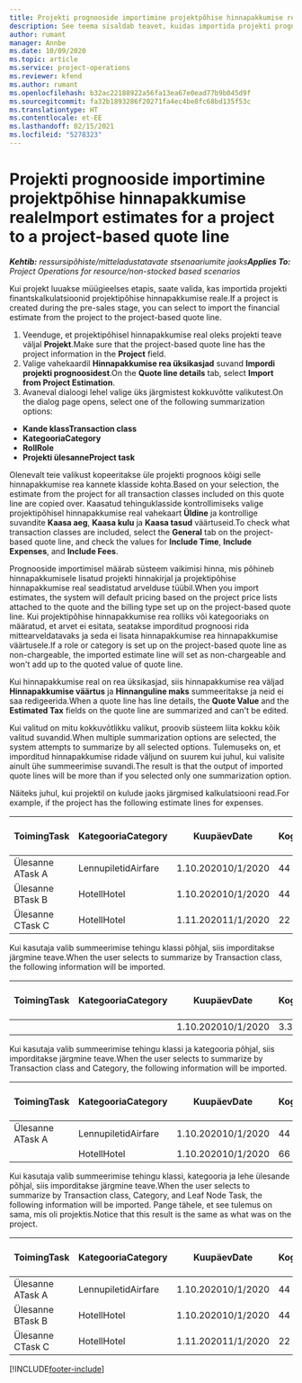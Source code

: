 ```yaml
---
title: Projekti prognooside importimine projektpõhise hinnapakkumise reale
description: See teema sisaldab teavet, kuidas importida projekti prognoose hinnapakkumise reale.
author: rumant
manager: Annbe
ms.date: 10/09/2020
ms.topic: article
ms.service: project-operations
ms.reviewer: kfend
ms.author: rumant
ms.openlocfilehash: b32ac22188922a56fa13ea67e0ead77b9b045d9f
ms.sourcegitcommit: fa32b1893286f20271fa4ec4be8fc68bd135f53c
ms.translationtype: HT
ms.contentlocale: et-EE
ms.lasthandoff: 02/15/2021
ms.locfileid: "5278323"
---
```

# <a name="import-estimates-for-a-project-to-a-project-based-quote-line"></a><span data-ttu-id="e45f2-103">Projekti prognooside importimine projektpõhise hinnapakkumise reale</span><span class="sxs-lookup"><span data-stu-id="e45f2-103">Import estimates for a project to a project-based quote line</span></span>

<span data-ttu-id="e45f2-104">_**Kehtib:** ressursipõhiste/mitteladustatavate stsenaariumite jaoks_</span><span class="sxs-lookup"><span data-stu-id="e45f2-104">_**Applies To:** Project Operations for resource/non-stocked based scenarios_</span></span>


<span data-ttu-id="e45f2-105">Kui projekt luuakse müügieelses etapis, saate valida, kas importida projekti finantskalkulatsioonid projektipõhise hinnapakkumise reale.</span><span class="sxs-lookup"><span data-stu-id="e45f2-105">If a project is created during the pre-sales stage, you can select to import the financial estimate from the project to the project-based quote line.</span></span>

1. <span data-ttu-id="e45f2-106">Veenduge, et projektipõhisel hinnapakkumise real oleks projekti teave väljal **Projekt**.</span><span class="sxs-lookup"><span data-stu-id="e45f2-106">Make sure that the project-based quote line has the project information in the **Project** field.</span></span>
2. <span data-ttu-id="e45f2-107">Valige vahekaardil **Hinnapakkumise rea üksikasjad** suvand **Impordi projekti prognoosidest**.</span><span class="sxs-lookup"><span data-stu-id="e45f2-107">On the **Quote line details** tab, select **Import from Project Estimation**.</span></span>
3. <span data-ttu-id="e45f2-108">Avaneval dialoogi lehel valige üks järgmistest kokkuvõtte valikutest.</span><span class="sxs-lookup"><span data-stu-id="e45f2-108">On the dialog page opens, select one of the following summarization options:</span></span>

  - <span data-ttu-id="e45f2-109">**Kande klass**</span><span class="sxs-lookup"><span data-stu-id="e45f2-109">**Transaction class**</span></span>
  - <span data-ttu-id="e45f2-110">**Kategooria**</span><span class="sxs-lookup"><span data-stu-id="e45f2-110">**Category**</span></span>
  - <span data-ttu-id="e45f2-111">**Roll**</span><span class="sxs-lookup"><span data-stu-id="e45f2-111">**Role**</span></span> 
  - <span data-ttu-id="e45f2-112">**Projekti ülesanne**</span><span class="sxs-lookup"><span data-stu-id="e45f2-112">**Project task**</span></span>

<span data-ttu-id="e45f2-113">Olenevalt teie valikust kopeeritakse üle projekti prognoos kõigi selle hinnapakkumise rea kannete klasside kohta.</span><span class="sxs-lookup"><span data-stu-id="e45f2-113">Based on your selection, the estimate from the project for all transaction classes included on this quote line are copied over.</span></span> <span data-ttu-id="e45f2-114">Kaasatud tehinguklasside kontrollimiseks valige projektipõhisel hinnapakkumise real vahekaart **Üldine** ja kontrollige suvandite **Kaasa aeg**, **Kaasa kulu** ja **Kaasa tasud** väärtuseid.</span><span class="sxs-lookup"><span data-stu-id="e45f2-114">To check what transaction classes are included, select the **General** tab on the project-based quote line, and check the values for **Include Time**, **Include Expenses**, and **Include Fees**.</span></span>

<span data-ttu-id="e45f2-115">Prognooside importimisel määrab süsteem vaikimisi hinna, mis põhineb hinnapakkumisele lisatud projekti hinnakirjal ja projektipõhise hinnapakkumise real seadistatud arvelduse tüübil.</span><span class="sxs-lookup"><span data-stu-id="e45f2-115">When you import estimates, the system will default pricing based on the project price lists attached to the quote and the billing type set up on the project-based quote line.</span></span> <span data-ttu-id="e45f2-116">Kui projektipõhise hinnapakkumise rea rolliks või kategooriaks on määratud, et arvet ei esitata, seatakse imporditud prognoosi rida mittearveldatavaks ja seda ei lisata hinnapakkumise rea hinnapakkumise väärtusele.</span><span class="sxs-lookup"><span data-stu-id="e45f2-116">If a role or category is set up on the project-based quote line as non-chargeable, the imported estimate line will set as non-chargeable and won't add up to the quoted value of quote line.</span></span>

<span data-ttu-id="e45f2-117">Kui hinnapakkumise real on rea üksikasjad, siis hinnapakkumise rea väljad **Hinnapakkumise väärtus** ja **Hinnanguline maks** summeeritakse ja neid ei saa redigeerida.</span><span class="sxs-lookup"><span data-stu-id="e45f2-117">When a quote line has line details, the **Quote Value** and the **Estimated Tax** fields on the quote line are summarized and can't be edited.</span></span>

<span data-ttu-id="e45f2-118">Kui valitud on mitu kokkuvõtlikku valikut, proovib süsteem liita kokku kõik valitud suvandid.</span><span class="sxs-lookup"><span data-stu-id="e45f2-118">When multiple summarization options are selected, the system attempts to summarize by all selected options.</span></span> <span data-ttu-id="e45f2-119">Tulemuseks on, et imporditud hinnapakkumise ridade väljund on suurem kui juhul, kui valisite ainult ühe summeerimise suvandi.</span><span class="sxs-lookup"><span data-stu-id="e45f2-119">The result is that the output of imported quote lines will be more than if you selected only one summarization option.</span></span>

<span data-ttu-id="e45f2-120">Näiteks juhul, kui projektil on kulude jaoks järgmised kalkulatsiooni read.</span><span class="sxs-lookup"><span data-stu-id="e45f2-120">For example, if the project has the following estimate lines for expenses.</span></span>

| <span data-ttu-id="e45f2-121">Toiming</span><span class="sxs-lookup"><span data-stu-id="e45f2-121">Task</span></span> | <span data-ttu-id="e45f2-122">Kategooria</span><span class="sxs-lookup"><span data-stu-id="e45f2-122">Category</span></span> | <span data-ttu-id="e45f2-123">Kuupäev</span><span class="sxs-lookup"><span data-stu-id="e45f2-123">Date</span></span> | <span data-ttu-id="e45f2-124">Kogus</span><span class="sxs-lookup"><span data-stu-id="e45f2-124">Quantity</span></span> | <span data-ttu-id="e45f2-125">Ühiku hind</span><span class="sxs-lookup"><span data-stu-id="e45f2-125">Unit price</span></span> | <span data-ttu-id="e45f2-126">Summa</span><span class="sxs-lookup"><span data-stu-id="e45f2-126">Amount</span></span> |
| --- | --- | --- | --- | --- | --- |
| <span data-ttu-id="e45f2-127">Ülesanne A</span><span class="sxs-lookup"><span data-stu-id="e45f2-127">Task A</span></span> | <span data-ttu-id="e45f2-128">Lennupiletid</span><span class="sxs-lookup"><span data-stu-id="e45f2-128">Airfare</span></span> | <span data-ttu-id="e45f2-129">1.10.2020</span><span class="sxs-lookup"><span data-stu-id="e45f2-129">10/1/2020</span></span> | <span data-ttu-id="e45f2-130">4</span><span class="sxs-lookup"><span data-stu-id="e45f2-130">4</span></span> | <span data-ttu-id="e45f2-131">400</span><span class="sxs-lookup"><span data-stu-id="e45f2-131">400</span></span> | <span data-ttu-id="e45f2-132">1600</span><span class="sxs-lookup"><span data-stu-id="e45f2-132">1600</span></span> |
| <span data-ttu-id="e45f2-133">Ülesanne B</span><span class="sxs-lookup"><span data-stu-id="e45f2-133">Task B</span></span> | <span data-ttu-id="e45f2-134">Hotell</span><span class="sxs-lookup"><span data-stu-id="e45f2-134">Hotel</span></span> | <span data-ttu-id="e45f2-135">1.10.2020</span><span class="sxs-lookup"><span data-stu-id="e45f2-135">10/1/2020</span></span> | <span data-ttu-id="e45f2-136">4</span><span class="sxs-lookup"><span data-stu-id="e45f2-136">4</span></span> | <span data-ttu-id="e45f2-137">200</span><span class="sxs-lookup"><span data-stu-id="e45f2-137">200</span></span> | <span data-ttu-id="e45f2-138">800</span><span class="sxs-lookup"><span data-stu-id="e45f2-138">800</span></span> |
| <span data-ttu-id="e45f2-139">Ülesanne C</span><span class="sxs-lookup"><span data-stu-id="e45f2-139">Task C</span></span> | <span data-ttu-id="e45f2-140">Hotell</span><span class="sxs-lookup"><span data-stu-id="e45f2-140">Hotel</span></span> | <span data-ttu-id="e45f2-141">1.11.2020</span><span class="sxs-lookup"><span data-stu-id="e45f2-141">11/1/2020</span></span> | <span data-ttu-id="e45f2-142">2</span><span class="sxs-lookup"><span data-stu-id="e45f2-142">2</span></span> | <span data-ttu-id="e45f2-143">200</span><span class="sxs-lookup"><span data-stu-id="e45f2-143">200</span></span> | <span data-ttu-id="e45f2-144">400</span><span class="sxs-lookup"><span data-stu-id="e45f2-144">400</span></span> |

<span data-ttu-id="e45f2-145">Kui kasutaja valib summeerimise tehingu klassi põhjal, siis imporditakse järgmine teave.</span><span class="sxs-lookup"><span data-stu-id="e45f2-145">When the user selects to summarize by Transaction class, the following information will be imported.</span></span>

| <span data-ttu-id="e45f2-146">Toiming</span><span class="sxs-lookup"><span data-stu-id="e45f2-146">Task</span></span> | <span data-ttu-id="e45f2-147">Kategooria</span><span class="sxs-lookup"><span data-stu-id="e45f2-147">Category</span></span> | <span data-ttu-id="e45f2-148">Kuupäev</span><span class="sxs-lookup"><span data-stu-id="e45f2-148">Date</span></span> | <span data-ttu-id="e45f2-149">Kogus</span><span class="sxs-lookup"><span data-stu-id="e45f2-149">Quantity</span></span> | <span data-ttu-id="e45f2-150">Ühiku hind</span><span class="sxs-lookup"><span data-stu-id="e45f2-150">Unit price</span></span> | <span data-ttu-id="e45f2-151">Summa</span><span class="sxs-lookup"><span data-stu-id="e45f2-151">Amount</span></span> |
| --- | --- | --- | --- | --- | --- |
| | | <span data-ttu-id="e45f2-152">1.10.2020</span><span class="sxs-lookup"><span data-stu-id="e45f2-152">10/1/2020</span></span> | <span data-ttu-id="e45f2-153">3.34</span><span class="sxs-lookup"><span data-stu-id="e45f2-153">3.34</span></span> | <span data-ttu-id="e45f2-154">840</span><span class="sxs-lookup"><span data-stu-id="e45f2-154">840</span></span> | <span data-ttu-id="e45f2-155">2800</span><span class="sxs-lookup"><span data-stu-id="e45f2-155">2800</span></span> |

<span data-ttu-id="e45f2-156">Kui kasutaja valib summeerimise tehingu klassi ja kategooria põhjal, siis imporditakse järgmine teave.</span><span class="sxs-lookup"><span data-stu-id="e45f2-156">When the user selects to summarize by Transaction class and Category, the following information will be imported.</span></span>

| <span data-ttu-id="e45f2-157">Toiming</span><span class="sxs-lookup"><span data-stu-id="e45f2-157">Task</span></span> | <span data-ttu-id="e45f2-158">Kategooria</span><span class="sxs-lookup"><span data-stu-id="e45f2-158">Category</span></span> | <span data-ttu-id="e45f2-159">Kuupäev</span><span class="sxs-lookup"><span data-stu-id="e45f2-159">Date</span></span> | <span data-ttu-id="e45f2-160">Kogus</span><span class="sxs-lookup"><span data-stu-id="e45f2-160">Quantity</span></span> | <span data-ttu-id="e45f2-161">Ühiku hind</span><span class="sxs-lookup"><span data-stu-id="e45f2-161">Unit price</span></span> | <span data-ttu-id="e45f2-162">Summa</span><span class="sxs-lookup"><span data-stu-id="e45f2-162">Amount</span></span> |
| --- | --- | --- | --- | --- | --- |
| <span data-ttu-id="e45f2-163">Ülesanne A</span><span class="sxs-lookup"><span data-stu-id="e45f2-163">Task A</span></span> | <span data-ttu-id="e45f2-164">Lennupiletid</span><span class="sxs-lookup"><span data-stu-id="e45f2-164">Airfare</span></span> | <span data-ttu-id="e45f2-165">1.10.2020</span><span class="sxs-lookup"><span data-stu-id="e45f2-165">10/1/2020</span></span> | <span data-ttu-id="e45f2-166">4</span><span class="sxs-lookup"><span data-stu-id="e45f2-166">4</span></span> | <span data-ttu-id="e45f2-167">400</span><span class="sxs-lookup"><span data-stu-id="e45f2-167">400</span></span> | <span data-ttu-id="e45f2-168">1600</span><span class="sxs-lookup"><span data-stu-id="e45f2-168">1600</span></span> |
| | <span data-ttu-id="e45f2-169">Hotell</span><span class="sxs-lookup"><span data-stu-id="e45f2-169">Hotel</span></span> | <span data-ttu-id="e45f2-170">1.10.2020</span><span class="sxs-lookup"><span data-stu-id="e45f2-170">10/1/2020</span></span> | <span data-ttu-id="e45f2-171">6</span><span class="sxs-lookup"><span data-stu-id="e45f2-171">6</span></span> | <span data-ttu-id="e45f2-172">200</span><span class="sxs-lookup"><span data-stu-id="e45f2-172">200</span></span> | <span data-ttu-id="e45f2-173">1200</span><span class="sxs-lookup"><span data-stu-id="e45f2-173">1200</span></span> |

<span data-ttu-id="e45f2-174">Kui kasutaja valib summeerimise tehingu klassi, kategooria ja lehe ülesande põhjal, siis imporditakse järgmine teave.</span><span class="sxs-lookup"><span data-stu-id="e45f2-174">When the user selects to summarize by Transaction class, Category, and Leaf Node Task, the following information will be imported.</span></span> <span data-ttu-id="e45f2-175">Pange tähele, et see tulemus on sama, mis oli projektis.</span><span class="sxs-lookup"><span data-stu-id="e45f2-175">Notice that this result is the same as what was on the project.</span></span>

| <span data-ttu-id="e45f2-176">Toiming</span><span class="sxs-lookup"><span data-stu-id="e45f2-176">Task</span></span> | <span data-ttu-id="e45f2-177">Kategooria</span><span class="sxs-lookup"><span data-stu-id="e45f2-177">Category</span></span> | <span data-ttu-id="e45f2-178">Kuupäev</span><span class="sxs-lookup"><span data-stu-id="e45f2-178">Date</span></span> | <span data-ttu-id="e45f2-179">Kogus</span><span class="sxs-lookup"><span data-stu-id="e45f2-179">Quantity</span></span> | <span data-ttu-id="e45f2-180">Ühiku hind</span><span class="sxs-lookup"><span data-stu-id="e45f2-180">Unit price</span></span> | <span data-ttu-id="e45f2-181">Summa</span><span class="sxs-lookup"><span data-stu-id="e45f2-181">Amount</span></span> |
| --- | --- | --- | --- | --- | --- |
| <span data-ttu-id="e45f2-182">Ülesanne A</span><span class="sxs-lookup"><span data-stu-id="e45f2-182">Task A</span></span> | <span data-ttu-id="e45f2-183">Lennupiletid</span><span class="sxs-lookup"><span data-stu-id="e45f2-183">Airfare</span></span> | <span data-ttu-id="e45f2-184">1.10.2020</span><span class="sxs-lookup"><span data-stu-id="e45f2-184">10/1/2020</span></span> | <span data-ttu-id="e45f2-185">4</span><span class="sxs-lookup"><span data-stu-id="e45f2-185">4</span></span> | <span data-ttu-id="e45f2-186">400</span><span class="sxs-lookup"><span data-stu-id="e45f2-186">400</span></span> | <span data-ttu-id="e45f2-187">1600</span><span class="sxs-lookup"><span data-stu-id="e45f2-187">1600</span></span> |
| <span data-ttu-id="e45f2-188">Ülesanne B</span><span class="sxs-lookup"><span data-stu-id="e45f2-188">Task B</span></span> | <span data-ttu-id="e45f2-189">Hotell</span><span class="sxs-lookup"><span data-stu-id="e45f2-189">Hotel</span></span> | <span data-ttu-id="e45f2-190">1.10.2020</span><span class="sxs-lookup"><span data-stu-id="e45f2-190">10/1/2020</span></span> | <span data-ttu-id="e45f2-191">4</span><span class="sxs-lookup"><span data-stu-id="e45f2-191">4</span></span> | <span data-ttu-id="e45f2-192">200</span><span class="sxs-lookup"><span data-stu-id="e45f2-192">200</span></span> | <span data-ttu-id="e45f2-193">800</span><span class="sxs-lookup"><span data-stu-id="e45f2-193">800</span></span> |
| <span data-ttu-id="e45f2-194">Ülesanne C</span><span class="sxs-lookup"><span data-stu-id="e45f2-194">Task C</span></span> | <span data-ttu-id="e45f2-195">Hotell</span><span class="sxs-lookup"><span data-stu-id="e45f2-195">Hotel</span></span> | <span data-ttu-id="e45f2-196">1.11.2020</span><span class="sxs-lookup"><span data-stu-id="e45f2-196">11/1/2020</span></span> | <span data-ttu-id="e45f2-197">2</span><span class="sxs-lookup"><span data-stu-id="e45f2-197">2</span></span> | <span data-ttu-id="e45f2-198">200</span><span class="sxs-lookup"><span data-stu-id="e45f2-198">200</span></span> | <span data-ttu-id="e45f2-199">400</span><span class="sxs-lookup"><span data-stu-id="e45f2-199">400</span></span> |


[!INCLUDE[footer-include](../includes/footer-banner.md)]